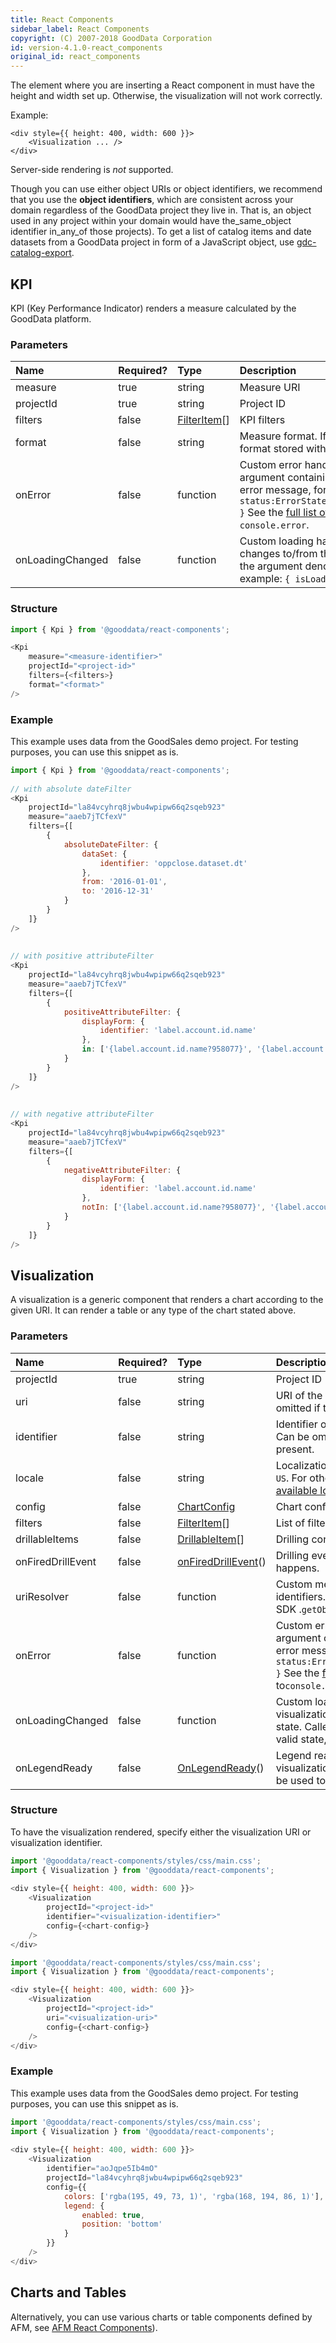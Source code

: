 ```yaml
---
title: React Components
sidebar_label: React Components
copyright: (C) 2007-2018 GoodData Corporation
id: version-4.1.0-react_components
original_id: react_components
---
```


The element where you are inserting a React component in must have the height and width set up. Otherwise, the visualization will not work correctly.

Example:

```javacsript
<div style={{ height: 400, width: 600 }}>
    <Visualization ... />
</div>
```

Server-side rendering is _not_ supported.

Though you can use either object URIs or object identifiers, we recommend that you use the **object identifiers**, which are consistent across your domain regardless of the GoodData project they live in. That is, an object used in any project within your domain would have the_same_object identifier in_any_of those projects\). To get a list of catalog items and date datasets from a GoodData project in form of a JavaScript object, use [gdc-catalog-export](gdc-catalog-export.md).

## KPI

KPI \(Key Performance Indicator\) renders a measure calculated by the GoodData platform.

### Parameters

| Name | Required? | Type | Description |
| :--- | :--- | :--- | :--- |
| measure | true | string | Measure URI |
| projectId | true | string | Project ID |
| filters | false | [FilterItem](afm.md#AFM-Filter)\[\] | KPI filters |
| format | false | string | Measure format. If specified, overrides the format stored with the measure. |
| onError | false | function | Custom error handler. Called with the argument containing the state and original error message, for example: `{ status:ErrorStates.BAD_REQUEST,error: {...} }` See the [full list of error states](https://github.com/gooddata/gooddata-react-components/blob/master/src/constants/errorStates.ts). Defaults to `console.error`. |
| onLoadingChanged | false | function | Custom loading handler. Called when a KPI changes to/from the loading state. Called with the argument denoting a valid state, for example: `{ isLoading:false}` |

### Structure

```javascript
import { Kpi } from '@gooddata/react-components';

<Kpi
    measure="<measure-identifier>"
    projectId="<project-id>"
    filters={<filters>}
    format="<format>"
/>
```

### Example

This example uses data from the GoodSales demo project. For testing purposes, you can use this snippet as is.

```javascript
import { Kpi } from '@gooddata/react-components';
 
// with absolute dateFilter
<Kpi
    projectId="la84vcyhrq8jwbu4wpipw66q2sqeb923"
    measure="aaeb7jTCfexV"
    filters={[
        {
            absoluteDateFilter: {
                dataSet: {
                    identifier: 'oppclose.dataset.dt'
                },
                from: '2016-01-01',
                to: '2016-12-31'
            }
        }
    ]}
/>
 
 
// with positive attributeFilter
<Kpi
    projectId="la84vcyhrq8jwbu4wpipw66q2sqeb923"
    measure="aaeb7jTCfexV"
    filters={[
        {
            positiveAttributeFilter: {
                displayForm: {
                    identifier: 'label.account.id.name'
                },
                in: ['{label.account.id.name?958077}', '{label.account.id.name?961040}', '{label.account.id.name?961042}']
            }
        }
    ]}
/>
 
 
// with negative attributeFilter
<Kpi
    projectId="la84vcyhrq8jwbu4wpipw66q2sqeb923"
    measure="aaeb7jTCfexV"
    filters={[
        {
            negativeAttributeFilter: {
                displayForm: {
                    identifier: 'label.account.id.name'
                },
                notIn: ['{label.account.id.name?958077}', '{label.account.id.name?961040}', '{label.account.id.name?961042}']
            }
        }
    ]}
/>
```

## Visualization

A visualization is a generic component that renders a chart according to the given URI. It can render a table or any type of the chart stated above.

### Parameters

| Name | Required? | Type | Description |
| :--- | :--- | :--- | :--- |
| projectId | true | string | Project ID |
| uri | false | string | URI of the visualization to be rendered Can be omitted if the visualization identifier is present. |
| identifier | false | string | Identifier of the visualization to be rendered Can be omitted if the visualization URI is present. |
| locale | false | string | Localization of the visualization Defaults to`en-US`. For other languages, see the [full list of available localizations](https://github.com/gooddata/gooddata-react-components/tree/master/src/translations). |
| config  | false | [ChartConfig](chart_config.md) | Chart configuration |
| filters | false | [FilterItem](afm.md#AFM-Filter)\[\] | List of filters to be applied to the visualization |
| drillableItems | false | [DrillableItem](drillable_item)\[\] | Drilling configuration |
| onFiredDrillEvent | false | [onFiredDrillEvent](on_fired_drill_event.md)\(\) | Drilling event catcher Called when drilling happens. |
| uriResolver | false | function | Custom method for querying URIs for identifiers. Defaults to the standard Gooddata SDK .`getObjectUri()`. |
| onError | false | function | Custom error handler. Called with the argument containing the state and original error message, for example: `{ status:ErrorStates.BAD_REQUEST,error: {...} }` See the [full list of error states](https://github.com/gooddata/gooddata-react-components/blob/master/src/constants/errorStates.ts). Defaults to`console.error`. |
| onLoadingChanged | false | function | Custom loading handler. Called when a visualization changes to/from the loading state. Called with the argument denoting a valid state, for example: `{ isLoading:false}` |
| onLegendReady | false | [OnLegendReady](on_legend_ready)\(\) | Legend ready callback. Called when the visualization series are ready to render. Can be used to rendering custom legend. |

### Structure

To have the visualization rendered, specify either the visualization URI or visualization identifier.

```javascript
import '@gooddata/react-components/styles/css/main.css';
import { Visualization } from '@gooddata/react-components';
 
<div style={{ height: 400, width: 600 }}>
    <Visualization
        projectId="<project-id>"
        identifier="<visualization-identifier>"
        config={<chart-config>}
    />
</div>
```

```javascript
import '@gooddata/react-components/styles/css/main.css';
import { Visualization } from '@gooddata/react-components';

<div style={{ height: 400, width: 600 }}>
    <Visualization
        projectId="<project-id>"
        uri="<visualization-uri>"
        config={<chart-config>}
    />
</div>
```

### Example

This example uses data from the GoodSales demo project. For testing purposes, you can use this snippet as is.

```javascript
import '@gooddata/react-components/styles/css/main.css';
import { Visualization } from '@gooddata/react-components';
 
<div style={{ height: 400, width: 600 }}>
    <Visualization
        identifier="aoJqpe5Ib4mO"
        projectId="la84vcyhrq8jwbu4wpipw66q2sqeb923"
        config={{
            colors: ['rgba(195, 49, 73, 1)', 'rgba(168, 194, 86, 1)'],
            legend: {
                enabled: true,
                position: 'bottom'
            }
        }}
    />
</div>
```

## Charts and Tables

Alternatively, you can use various charts or table components defined by AFM, see [AFM React Components](afm_react_components.md)).
